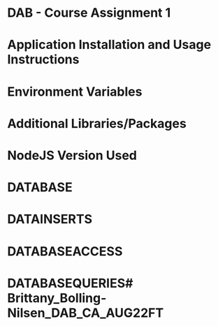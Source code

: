 # DAB - Course Assignment 1
# Application Installation and Usage Instructions


# Environment Variables


# Additional Libraries/Packages


# NodeJS Version Used


# DATABASE


# DATAINSERTS


# DATABASEACCESS


# DATABASEQUERIES# Brittany_Bolling-Nilsen_DAB_CA_AUG22FT
